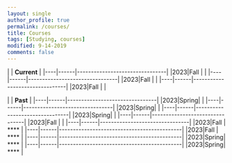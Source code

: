 ```yaml
---
layout: single
author_profile: true
permalink: /courses/
title: Courses
tags: [Studying, courses]
modified: 9-14-2019
comments: false
---
```



|           | **Current**                    |
|----|------|--------------------------------|
|2023|Fall  | **<a href=""></a>**         |
|----|------|--------------------------------|
|2023|Fall  | **<a href="/ds98/"></a>** |
|----|------|--------------------------------|
|2023|Fall  | **<a href=""></a>** |


|           | **Past**                       |
|----|------|--------------------------------|
|2023|Spring| **<a href="/ad97/"></a>**         |
|----|------|--------------------------------|
|2023|Spring| **<a href="/ap97/"></a>** |
|----|------|--------------------------------|
|2023|Spring| **<a href="/nlp97/"></a>** |
|----|------|--------------------------------|
|2023|Fall  | **<a href="/ds97/"></a>**            |
|----|------|--------------------------------|
|2023|Fall  | **** |
|----|------|--------------------------------------------|
|2023|Fall  | **** |
|----|------|--------------------------------------------|
|2023|Spring| ****             |
|----|------|--------------------------------------------|
|2023|Spring| **** |
